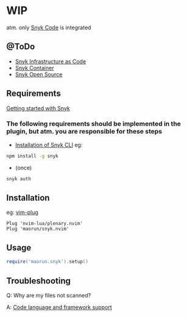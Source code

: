 
# WIP

atm. only [Snyk Code](https://docs.snyk.io/products/snyk-code) is integrated

## @ToDo
- [Snyk Infrastructure as Code](https://docs.snyk.io/products/snyk-infrastructure-as-code)
- [Snyk Container](https://docs.snyk.io/products/snyk-container)
- [Snyk Open Source](https://docs.snyk.io/products/snyk-open-source)

## Requirements
[Getting started with Snyk](https://docs.snyk.io/getting-started)

### The following requirements should be implemented in the plugin, but atm. you are responsible for these steps
- [Installation of Snyk CLI](https://docs.snyk.io/snyk-cli/install-the-snyk-cli)
eg:
```bash
npm install -g snyk
```
- (once)
```bash
snyk auth
```

## Installation
eg:
[vim-plug](https://github.com/junegunn/vim-plug)
```vim
Plug 'nvim-lua/plenary.nvim'
Plug 'maorun/snyk.nvim'
```

## Usage

```lua
require('maorun.snyk').setup()
```

## Troubleshooting
Q: Why are my files not scanned?

A: [Code language and framework support](https://docs.snyk.io/products/snyk-code/snyk-code-language-and-framework-support)
